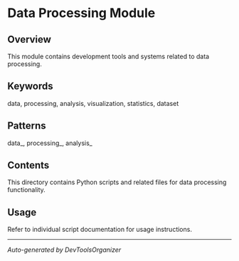 # Data Processing Module

## Overview
This module contains development tools and systems related to data processing.

## Keywords
data, processing, analysis, visualization, statistics, dataset

## Patterns
data_, processing_, analysis_

## Contents
This directory contains Python scripts and related files for data processing functionality.

## Usage
Refer to individual script documentation for usage instructions.

---
*Auto-generated by DevToolsOrganizer*

